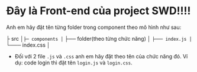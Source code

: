 # Đây là Front-end của project SWD!!!!

Anh em hãy đặt tên từng folder trong component theo mô hình như sau:

├ src │```
├─ components │ ```
├── folder(theo từng chức năng) │ ```
├─── index.js │ ```
└─── index.css │

- Đối với 2 file `.js` và `.css` anh em hãy đặt theo tên của chức năng đó. Ví dụ: code login thì đặt tên `login.js` và `login.css`.